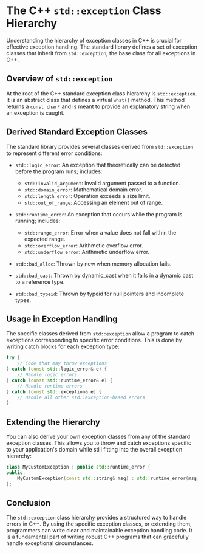 
# The C++ `std::exception` Class Hierarchy

Understanding the hierarchy of exception classes in C++ is crucial for effective exception handling. The standard library defines a set of exception classes that inherit from `std::exception`, the base class for all exceptions in C++.

## Overview of `std::exception`

At the root of the C++ standard exception class hierarchy is `std::exception`. It is an abstract class that defines a virtual `what()` method. This method returns a `const char*` and is meant to provide an explanatory string when an exception is caught.

## Derived Standard Exception Classes

The standard library provides several classes derived from `std::exception` to represent different error conditions:

- `std::logic_error`: An exception that theoretically can be detected before the program runs; includes:
  - `std::invalid_argument`: Invalid argument passed to a function.
  - `std::domain_error`: Mathematical domain error.
  - `std::length_error`: Operation exceeds a size limit.
  - `std::out_of_range`: Accessing an element out of range.

- `std::runtime_error`: An exception that occurs while the program is running; includes:
  - `std::range_error`: Error when a value does not fall within the expected range.
  - `std::overflow_error`: Arithmetic overflow error.
  - `std::underflow_error`: Arithmetic underflow error.

- `std::bad_alloc`: Thrown by new when memory allocation fails.
- `std::bad_cast`: Thrown by dynamic_cast when it fails in a dynamic cast to a reference type.
- `std::bad_typeid`: Thrown by typeid for null pointers and incomplete types.

## Usage in Exception Handling

The specific classes derived from `std::exception` allow a program to catch exceptions corresponding to specific error conditions. This is done by writing catch blocks for each exception type:

```cpp
try {
    // Code that may throw exceptions
} catch (const std::logic_error& e) {
    // Handle logic errors
} catch (const std::runtime_error& e) {
    // Handle runtime errors
} catch (const std::exception& e) {
    // Handle all other std::exception-based errors
}
```

## Extending the Hierarchy

You can also derive your own exception classes from any of the standard exception classes. This allows you to throw and catch exceptions specific to your application's domain while still fitting into the overall exception hierarchy:

```cpp
class MyCustomException : public std::runtime_error {
public:
    MyCustomException(const std::string& msg) : std::runtime_error(msg) {}
};
```

## Conclusion

The `std::exception` class hierarchy provides a structured way to handle errors in C++. By using the specific exception classes, or extending them, programmers can write clear and maintainable exception handling code. It is a fundamental part of writing robust C++ programs that can gracefully handle exceptional circumstances.

